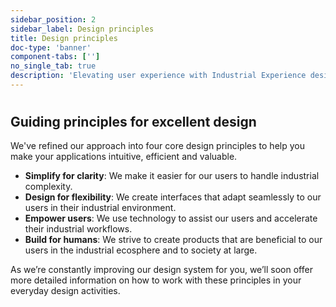 ```yaml
---
sidebar_position: 2
sidebar_label: Design principles
title: Design principles
doc-type: 'banner'
component-tabs: ['']
no_single_tab: true
description: 'Elevating user experience with Industrial Experience design principlesIn the fast-paced world of industrial technology, design principles serve as the cornerstone of innovation, guiding us to create seamlessand intuitive applications. They provide designers and developers with a robust framework to make informed design decisions, ensuring each product aligns with our standards and brand identity.'
---
```


# 

## Guiding principles for excellent design
We've refined our approach into four core design principles to help you make your applications intuitive, efficient and valuable.
- **Simplify for clarity**: We make it easier for our users to handle industrial complexity.
- **Design for flexibility**: We create interfaces that adapt seamlessly to our users in their industrial environment.
- **Empower users**: We use technology to assist our users and accelerate their industrial workflows.
- **Build for humans**: We strive to create products that are beneficial to our users in the industrial ecosphere and to society at large.

As we’re constantly improving our design system for you, we’ll soon offer more detailed information on how to work with these principles in your everyday design activities.
